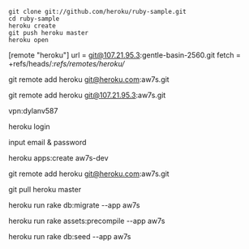 
    git clone git://github.com/heroku/ruby-sample.git
    cd ruby-sample
    heroku create
    git push heroku master
    heroku open




[remote "heroku"]
        url = git@107.21.95.3:gentle-basin-2560.git
        fetch = +refs/heads/*:refs/remotes/heroku/*



git remote add heroku git@heroku.com:aw7s.git

git remote add heroku git@107.21.95.3:aw7s.git

vpn:dylanv587


heroku login

 input email & password

heroku apps:create aw7s-dev
 
 git remote add heroku git@heroku.com:aw7s.git

git pull heroku master
	

heroku run rake db:migrate --app aw7s

heroku run rake assets:precompile --app aw7s

heroku run rake db:seed --app aw7s